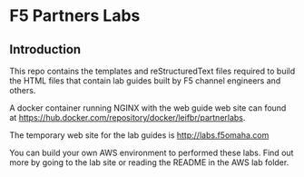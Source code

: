 F5 Partners Labs
=====================

Introduction
------------

This repo contains the templates and reStructuredText files required to build the HTML files that contain lab guides built by F5 channel engineers and others. 

A docker container running NGINX with the web guide web site can found at https://hub.docker.com/repository/docker/leifbr/partnerlabs.

The temporary web site for the lab guides is http://labs.f5omaha.com

You can build your own AWS environment to performed these labs. Find out more by going to the lab site or reading the README in the AWS lab folder.
